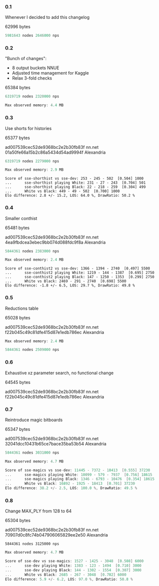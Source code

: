 ### 0.1

Whenever I decided to add this changelog

62996 bytes

```c
5981643 nodes 2646000 nps
```

### 0.2

"Bunch of changes":

* 8 output buckets NNUE
* Adjusted time management for Kaggle
* Relax 3-fold checks

65384 bytes

```c
6319719 nodes 2320000 nps
```

```c
Max observed memory: 4.4 MB
```

### 0.3

Use shorts for histories

65377 bytes

ad007539cec52de9368bc2e2b30fb83f  nn.net
01a50fe66a15b2c86a5434d54ad9994f  Alexandria

```c
6319719 nodes 2279000 nps
```

```c
Max observed memory: 2.9 MB
```

```
Score of sse-shorthist vs sse-dev: 253 - 245 - 502  [0.504] 1000
...      sse-shorthist playing White: 231 - 27 - 243  [0.704] 501
...      sse-shorthist playing Black: 22 - 218 - 259  [0.304] 499
...      White vs Black: 449 - 49 - 502  [0.700] 1000
Elo difference: 2.8 +/- 15.2, LOS: 64.0 %, DrawRatio: 50.2 %
```

### 0.4

Smaller conthist

65481 bytes

ad007539cec52de9368bc2e2b30fb83f  nn.net
4ea9fbdcea3ebec9bb074d088fdc9f8a  Alexandria

```c
5844361 nodes 2383000 nps
```

```c
Max observed memory: 2.4 MB
```

```
Score of sse-conthist2 vs sse-dev: 1366 - 1394 - 2740  [0.497] 5500
...      sse-conthist2 playing White: 1219 - 144 - 1387  [0.695] 2750
...      sse-conthist2 playing Black: 147 - 1250 - 1353  [0.299] 2750
...      White vs Black: 2469 - 291 - 2740  [0.698] 5500
Elo difference: -1.8 +/- 6.5, LOS: 29.7 %, DrawRatio: 49.8 %
```

### 0.5

Reductions table

65028 bytes

ad007539cec52de9368bc2e2b30fb83f  nn.net
f22b045c49c81dfe415d87e1edb786ec  Alexandria

```c
Max observed memory: 2.4 MB
```

```c
5844361 nodes 2509000 nps
```

### 0.6

Exhaustive xz parameter search, no functional change

64545 bytes

ad007539cec52de9368bc2e2b30fb83f  nn.net
f22b045c49c81dfe415d87e1edb786ec  Alexandria

### 0.7

Reintroduce magic bitboards

65347 bytes

ad007539cec52de9368bc2e2b30fb83f  nn.net
32041dcc10431b65ce7bace35ba53b54  Alexandria

```c
5844361 nodes 3031000 nps
```

```c
Max observed memory: 4.7 MB
```

```c
Score of sse-magics vs sse-dev: 11445 - 7372 - 18413  [0.555] 37230
...      sse-magics playing White: 10099 - 579 - 7937  [0.756] 18615
...      sse-magics playing Black: 1346 - 6793 - 10476  [0.354] 18615
...      White vs Black: 16892 - 1925 - 18413  [0.701] 37230
Elo difference: 38.2 +/- 2.5, LOS: 100.0 %, DrawRatio: 49.5 %
```

### 0.8

Change MAX_PLY from 128 to 64

65304 bytes

ad007539cec52de9368bc2e2b30fb83f  nn.net
70907d0c8fc74b047906065829ee2e50  Alexandria

```
5844361 nodes 3125000 nps
```

```c
Max observed memory: 4.7 MB
```

```c
Score of sse-dev vs sse-magics: 1527 - 1425 - 3048  [0.508] 6000
...      sse-dev playing White: 1383 - 123 - 1494  [0.710] 3000
...      sse-dev playing Black: 144 - 1302 - 1554  [0.307] 3000
...      White vs Black: 2685 - 267 - 3048  [0.702] 6000
Elo difference: 5.9 +/- 6.2, LOS: 97.0 %, DrawRatio: 50.8 %
```
